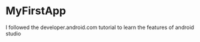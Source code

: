 # MyFirstApp

I followed the developer.android.com tutorial to learn the features of android studio
